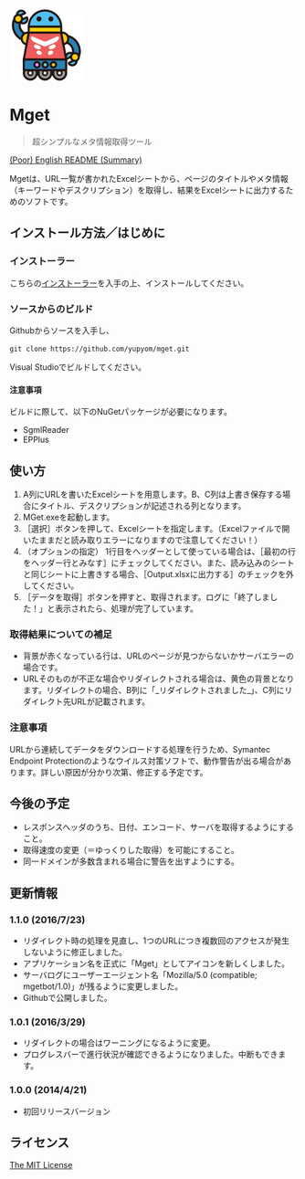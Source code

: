 ![Mget project](https://raw.githubusercontent.com/yupyom/mget/master/readme-resources/mget_icon_128.png)
# Mget
> 超シンプルなメタ情報取得ツール

[(Poor) English README (Summary)](README.md)

Mgetは、URL一覧が書かれたExcelシートから、ページのタイトルやメタ情報（キーワードやデスクリプション）を取得し、結果をExcelシートに出力するためのソフトです。

## インストール方法／はじめに

### インストーラー
こちらの[インストーラー](https://raw.githubusercontent.com/yupyom/mget/master/readme-resources/Mget_Installer_20160725.exe)を入手の上、インストールしてください。

### ソースからのビルド
Githubからソースを入手し、
 ```shell
 git clone https://github.com/yupyom/mget.git
 ```
Visual Studioでビルドしてください。

#### 注意事項

ビルドに際して、以下のNuGetパッケージが必要になります。
- SgmlReader
- EPPlus

## 使い方

1. A列にURLを書いたExcelシートを用意します。B、C列は上書き保存する場合にタイトル、デスクリプションが記述される列となります。
2. MGet.exeを起動します。
3. ［選択］ボタンを押して、Excelシートを指定します。（Excelファイルで開いたままだと読み取りエラーになりますので注意してください！）
4. 	（オプションの指定） 1行目をヘッダーとして使っている場合は、［最初の行をヘッダー行とみなす］にチェックしてください。また、読み込みのシートと同じシートに上書きする場合、［Output.xlsxに出力する］のチェックを外してください。
5. ［データを取得］ボタンを押すと、取得されます。ログに「終了しました！」と表示されたら、処理が完了しています。

### 取得結果についての補足
- 背景が赤くなっている行は、URLのページが見つからないかサーバエラーの場合です。
- URLそのものが不正な場合やリダイレクトされる場合は、黄色の背景となります。リダイレクトの場合、B列に「\_リダイレクトされました\_」、C列にリダイレクト先URLが記載されます。

### 注意事項
URLから連続してデータをダウンロードする処理を行うため、Symantec Endpoint Protectionのようなウイルス対策ソフトで、動作警告が出る場合があります。詳しい原因が分かり次第、修正する予定です。

## 今後の予定
-	レスポンスヘッダのうち、日付、エンコード、サーバを取得するようにすること。
-	取得速度の変更（＝ゆっくりした取得）を可能にすること。
-	同一ドメインが多数含まれる場合に警告を出すようにする。

## 更新情報
### 1.1.0	(2016/7/23)
-	リダイレクト時の処理を見直し、1つのURLにつき複数回のアクセスが発生しないように修正しました。
-	アプリケーション名を正式に「Mget」としてアイコンを新しくしました。
-	サーバログにユーザーエージェント名「Mozilla/5.0 (compatible; mgetbot/1.0)」が残るように変更しました。
- Githubで公開しました。

### 1.0.1 (2016/3/29)
-	リダイレクトの場合はワーニングになるように変更。
-	プログレスバーで進行状況が確認できるようになりました。中断もできます。

### 1.0.0 (2014/4/21)
-	初回リリースバージョン


## ライセンス

[The MIT License](https://opensource.org/licenses/MIT)
